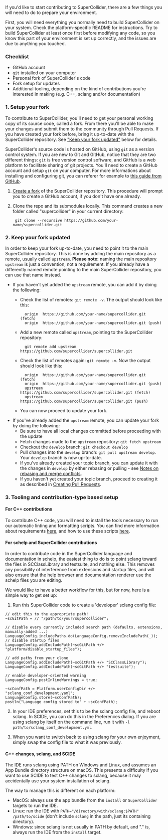 If you'd like to start contributing to SuperCollider, there are a few things you will need to do to prepare your environment.

First, you will need everything you normally need to build SuperCollider on your system. Check the platform-specific README for instructions. Try to build SuperCollider at least once first before modifying any code, so you know this part of your environment is set up correctly, and the issues are due to anything you touched.

### Checklist
- GitHub account
- `git` installed on your computer
- Personal fork of SuperCollider's code
- Fork setup for updates
- Additional tooling, depending on the kind of contributions you're interested in making (e.g. C++, sclang and/or documentation)

### 1. Setup your fork

To contribute to SuperCollider, you'll need to get your personal working copy of its source code, called a fork. From there you'll be able to make your changes and submit them to the community through Pull Requests.
If you have created your fork before, bring it up-to-date with the SuperCollider repository. See ["Keep your fork updated"](#2-Keep-your-fork-updated) below for details.

SuperCollider's source code is hosted on GitHub, using `git` as a version control system. If you are new to Git and GitHub, notice that they are two different things: `git` is free version control software, and GitHub is a web platform to facilitate sharing of git projects. You'll need to create a GitHub account and setup `git` on your computer. For more informations about installing and configuring git, you can referer for example to [this guide from GitHub](https://docs.github.com/en/github/getting-started-with-github/set-up-git).

1. [Create a fork](https://github.com/supercollider/supercollider/fork) of the SuperCollider repository. This procedure will prompt you to create a GitHub account, if you don't have one already.
2. Clone the repo and its submodules locally. This command creates a new folder called "supercollider" in your current directory:

		git clone --recursive https://github.com/your-name/supercollider.git


### 2. Keep your fork updated

In order to keep your fork up-to-date, you need to point it to the main SuperCollider repository. This is done by adding the main repository as a remote, usually called `upstream`. **Please note:** naming the main repository `upstream` is just a convention, not a requirement. If you already have a differently named remote pointing to the main SuperCollider repository, you can use that name instead.
- If you haven't yet added the `upstream` remote, you can add it by doing the following:
	- Check the list of remotes: `git remote -v`. The output should look like this:

			origin	https://github.com/your-name/supercollider.git (fetch)
			origin	https://github.com/your-name/supercollider.git (push)

	- Add a new remote called `upstream`, pointing to the SuperCollider repository:

			git remote add upstream https://github.com/supercollider/supercollider.git

	- Check the list of remotes again: `git remote -v`. Now the output should look like this:

			origin	https://github.com/your-name/supercollider.git (fetch)
			origin	https://github.com/your-name/supercollider.git (push)
			upstream	https://github.com/supercollider/supercollider.git (fetch)
			upstream	https://github.com/supercollider/supercollider.git (push)

	- You can now proceed to update your fork.
- If you've already added the `upstream` remote, you can update your fork by doing the following:
	- Be sure to have all local changes committed before proceeding with the update
	- Fetch changes made to the `upstream` repository: `git fetch upstream`
	- Checkout the `develop` branch: `git checkout develop`
	- Pull changes into the `develop` branch: `git pull upstream develop`. Your `develop` branch is now up-to-date.
	- If you've already created your topic branch, you can update it with the changes in `develop` by either rebasing or pulling - see [Notes on rebasing and merge conflicts](https://github.com/supercollider/supercollider/wiki/Creating-pull-requests#Notes-on-rebasing-and-merge-conflicts).
	- If you haven't yet created your topic branch, proceed to creating it as described in [Creating Pull Requests](https://github.com/supercollider/supercollider/wiki/Creating-pull-requests#Create-a-topic-branch).

### 3. Tooling and contribution-type based setup

#### For C++ contributions

To contribute C++ code, you will need to install the tools necessary to run our automatic linting and formatting scripts. You can find more information about requirements [here](https://github.com/supercollider/supercollider/wiki/Cpp-formatting-instructions#requirements), and how to use these scripts [here](https://github.com/supercollider/supercollider/wiki/Cpp-formatting-instructions#possible-workflows-and-scripts).

#### For schelp and SuperCollider contributions

In order to contribute code in the SuperCollider language and documentation in schelp, the easiest thing to do is to point sclang toward the files in SCClassLibrary and testsuite, and nothing else. This removes any possibility of interference from extensions and startup files, and will also ensure that the help browser and documentation renderer use the schelp files you are editing.

We would like to have a better workflow for this, but for now, here is a simple way to get set up:

1. Run this SuperCollider code to create a 'developer' sclang config file:

```supercollider
// edit this to the appropriate path!
~scGitPath = // "/path/to/your/supercollider";

// disable every currently included search path (defaults, extensions, manually-added ...)
LanguageConfig.includePaths.do(LanguageConfig.removeIncludePath(_));
// disable startup files
LanguageConfig.addIncludePath(~scGitPath +/+ "platform/disable_startup_files");

// add paths from your clone
LanguageConfig.addIncludePath(~scGitPath +/+ "SCClassLibrary");
LanguageConfig.addIncludePath(~scGitPath +/+ "testsuite");

// enable developer-oriented warning
LanguageConfig.postInlineWarnings = true;

~scConfPath = Platform.userConfigDir +/+ "sclang_conf_development.yaml";
LanguageConfig.store(~scConfPath);
postln("Language config stored to" + ~scConfPath);
```

2. In your IDE preferences, set this to be the sclang config file, and reboot sclang. In SCIDE, you can do this in the Preferences dialog. If you are using sclang by itself on the command line, run it with `-l path/to/sclang_conf_development.yml`.

3. When you want to switch back to using sclang for your own enjoyment, simply swap the config file to what it was previously.

#### C++ changes, sclang, and SCIDE

The IDE runs sclang using PATH on Windows and Linux, and assumes an App Bundle directory structure on macOS. This presents a difficulty if you want to use SCIDE to test C++ changes to sclang, because it may accidentally use your system installation of sclang.

The way to manage this is different on each platform:
- MacOS: always use the app bundle from the `install` or `SuperCollider` targets to run the IDE.
- Linux: run the IDE with `PATH="/directory/with/sclang:$PATH" /path/to/scide` (don't include `sclang` in the path, just its containing directory).
- Windows: since sclang is not usually in PATH by default, and "." is, always run the IDE from the `install` target.

